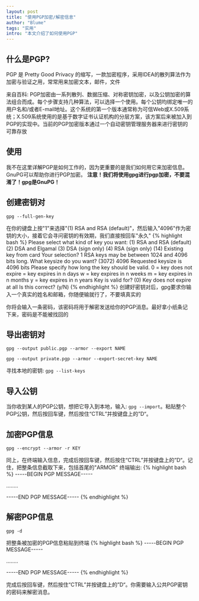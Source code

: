 ```yaml
---
layout: post
title: "使用PGP加密/解密信息"
author: "Blume"
tags: "实用"
intro: "本文介绍了如何使用PGP"
---
```


## 什么是PGP?
PGP 是 Pretty Good Privacy 的缩写，一款加密程序，采用IDEA的散列算法作为加密与验证之用，常常用来加密文本，邮件，文件

来自百科:
PGP加密由一系列散列、数据压缩、对称密钥加密，以及公钥加密的算法组合而成。每个步骤支持几种算法，可以选择一个使用。每个公钥均绑定唯一的用户名和/或者E-mail地址。这个系统的第一个版本通常称为可信Web或X.509系统；X.509系统使用的是基于数字证书认证机构的分层方案，该方案后来被加入到PGP的实现中。当前的PGP加密版本通过一个自动密钥管理服务器来进行密钥的可靠存放

## 使用
我不在这里详解PGP是如何工作的，因为更重要的是我们如何用它来加密信息。GnuPG可以帮助你进行PGP加密。
**注意！我们将使用gpg进行pgp加密，不要混淆了！gpg是GnuPG！**

## 创建密钥对
`gpg --full-gen-key`

在你的键盘上按"1"来选择"(1) RSA and RSA (default)"，然后输入"4096"作为密钥的大小，接着它会寻问密钥的有效期，我们直接按回车"永久"
{% highlight bash %}
Please select what kind of key you want:
   (1) RSA and RSA (default)
   (2) DSA and Elgamal
   (3) DSA (sign only)
   (4) RSA (sign only)
    (14) Existing key from card
Your selection? 1
RSA keys may be between 1024 and 4096 bits long.
What keysize do you want? (3072) 4096
Requested keysize is 4096 bits
Please specify how long the key should be valid.
         0 = key does not expire
      <n>  = key expires in n days
      <n>w = key expires in n weeks
      <n>m = key expires in n months
      <n>y = key expires in n years
Key is valid for? (0) 
Key does not expire at all
Is this correct? (y/N) 
{% endhighlight %}
创建好密钥对后，gpg要求你输入一个真实的姓名和邮箱，你随便输就行了，不要填真实的

你将会输入一条密码，该密码将用于解密发送给你的PGP消息。最好拿小纸条记下来，密码是不能被找回的

## 导出密钥对
`gpg --output public.pgp --armor --export NAME`

`gpg --output private.pgp --armor --export-secret-key NAME`

寻找本地的密钥: `gpg --list-keys`

## 导入公钥
当你收到某人的PGP公钥，想把它导入到本地，输入: `gpg --import`。粘贴整个PGP公钥，然后按回车键，然后按住“CTRL”并按键盘上的”D“。

## 加密PGP信息
`gpg --encrypt --armor -r KEY`

同上，在终端输入信息，完成后按回车键，然后按住“CTRL”并按键盘上的”D“。记住，把整条信息截取下来，包括首尾的"ARMOR"
终端输出:
{% highlight bash %}
-----BEGIN PGP MESSAGE-----

........

-----END PGP MESSAGE-----
{% endhighlight %}

## 解密PGP信息
`gpg -d`

把整条被加密的PGP信息粘贴到终端
{% highlight bash %}
-----BEGIN PGP MESSAGE-----

........

-----END PGP MESSAGE-----
{% endhighlight %}

完成后按回车键，然后按住“CTRL”并按键盘上的”D“。你需要输入公共PGP密钥的密码来解密消息。
